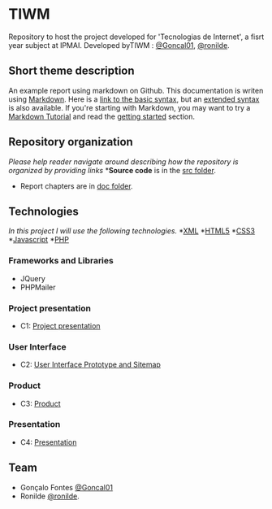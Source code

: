 # TIWM
Repository to host the project developed for 'Tecnologias de Internet', a fisrt year subject at IPMAI. Developed byTIWM : [@Goncal01](https://github.com/Goncal01), [@ronilde](https://github.com/ronilde).
## Short theme description
An example report using markdown on Github. This documentation is writen using [Markdown](https://www.markdownguide.org/). Here is a [link to the basic syntax](https://www.markdownguide.org/basic-syntax), but an [extended syntax](https://www.markdownguide.org/extended-syntax/) is also available. If you're starting with Markdown, you may want to try a [Markdown Tutorial](https://www.markdowntutorial.com/) and read the [getting started](https://www.markdownguide.org/getting-started/) section.
## Repository organization
_Please help reader navigate around describing how the repository is organized by providing links_
***Source code** is in the [src folder](https://github.com/TIWM/Bodyboard).
* Report chapters are in [doc folder](https://github.com/TIWM/Bodyboard/tree/main/Doc).
## Technologies
_In this project I will use the following technologies._
*[XML](https://www.w3.org/standards/xml/core.html)
*[HTML5](https://www.w3.org/TR/html52/)
*[CSS3](https://www.w3.org/TR/2001/WD-css3-roadmap-20010523/)
*[Javascript](https://www.javascript.com/)
*[PHP](https://www.php.net/)
### Frameworks and Libraries
* JQuery
* PHPMailer
### Project presentation
* C1: [Project presentation](doc/c1.md)
### User Interface 
* C2: [User Interface Prototype and Sitemap](doc/c2.md)
### Product
* C3: [Product](doc/c3.md)
### Presentation
* C4: [Presentation](doc/c4.md)
## Team
* Gonçalo Fontes [@Goncal01](https://github.com/Goncal01)
* Ronilde [@ronilde](https://github.com/ronilde).

 



